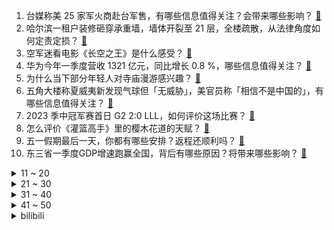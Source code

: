 1. 台媒称美 25 家军火商赴台军售，有哪些信息值得关注？会带来哪些影响？ [:link:](https://www.zhihu.com/question/598740916)
2. 哈尔滨一租户装修砸穿承重墙，墙体开裂至 21 层，全楼疏散，从法律角度如何定责定损？ [:link:](https://www.zhihu.com/question/598700762)
3. 空军迷看电影《长空之王》是什么感受？ [:link:](https://www.zhihu.com/question/598108290)
4. 华为今年一季度营收 1321 亿元，同比增长 0.8 %，哪些信息值得关注？ [:link:](https://www.zhihu.com/question/598255084)
5. 为什么当下部分年轻人对寺庙漫游感兴趣？ [:link:](https://www.zhihu.com/question/597005538)
6. 五角大楼称夏威夷新发现气球但「无威胁」，美官员称「相信不是中国的」，有哪些信息值得关注？ [:link:](https://www.zhihu.com/question/598703014)
7. 2023 季中冠军赛首日 G2 2:0 LLL，如何评价这场比赛？ [:link:](https://www.zhihu.com/question/598769037)
8. 怎么评价《灌篮高手》里的樱木花道的天赋？ [:link:](https://www.zhihu.com/question/23769059)
9. 五一假期最后一天，你都有哪些安排？返程还顺利吗？ [:link:](https://www.zhihu.com/question/598818627)
10. 东三省一季度GDP增速跑赢全国，背后有哪些原因？将带来哪些影响？ [:link:](https://www.zhihu.com/question/598064212)
<details>
<summary>11 ~ 20</summary>

11. 对待孩子，到底是希望他健康就行还是要逼迫他好好学习呢？ [:link:](https://www.zhihu.com/question/598244910)
12. 《梦幻西游》的经济泡沫什么时候破裂？ [:link:](https://www.zhihu.com/question/391240352)
13. 立陶宛总统称「俄乌冲突结束前，乌克兰无法加入北约」，如何解读其表态？ [:link:](https://www.zhihu.com/question/598619777)
14. 四川重庆的医生会不会叮嘱病人忌辛辣？ [:link:](https://www.zhihu.com/question/597926875)
15. 如果新能源车过保后，电池70% 能够做什么? [:link:](https://www.zhihu.com/question/595809866)
16. 有个基站离我家窗户很近，大约五米左右。请问对人体有没有害？ [:link:](https://www.zhihu.com/question/593255596)
17. 为什么很多强大的软件都不依赖图形界面? [:link:](https://www.zhihu.com/question/598354074)
18. 笔记本将会在几年后开始流行32G内存? [:link:](https://www.zhihu.com/question/576909246)
19. 特斯拉上调 Model 3、Model Y 在中国售价，涨幅均为2000元，涨价原因是什么？ [:link:](https://www.zhihu.com/question/598717380)
20. 全球规模最大、性能最强的太阳射电成像望远镜已主体竣工，6 月试运行，有哪些应用前景？ [:link:](https://www.zhihu.com/question/598737544)
</details>
<details>
<summary>21 ~ 30</summary>

21. 段延庆知道段誉是自己儿子，真的不再意难平了吗？他还会报复吗？ [:link:](https://www.zhihu.com/question/598467267)
22. 能不能推荐感人催泪的漫画? [:link:](https://www.zhihu.com/question/403580229)
23. 为什么很多互联网公司员工人数只有几百人？ [:link:](https://www.zhihu.com/question/264687820)
24. 如何评价电影《这么多年》？ [:link:](https://www.zhihu.com/question/597460806)
25. 如何评价《原神》白术「悬壶之章」传说任务？ [:link:](https://www.zhihu.com/question/598751278)
26. 职场中晋升最快的人具有什么特点? [:link:](https://www.zhihu.com/question/587455698)
27. 身边有一个素食者是什么感受？ [:link:](https://www.zhihu.com/question/309489608)
28. 2023 季中冠军赛揭幕战 PSG.T 2:0 击败 DFM，如何评价这场比赛？ [:link:](https://www.zhihu.com/question/598752979)
29. 你觉得动画《灌篮高手》中颜值最高的角色是哪个？ [:link:](https://www.zhihu.com/question/459263961)
30. 到底是什么导致我们那么在意别人的看法？ [:link:](https://www.zhihu.com/question/595661637)
</details>
<details>
<summary>31 ~ 40</summary>

31. 《漫长的季节》第 11 集，为何王响不在下岗名单上？ [:link:](https://www.zhihu.com/question/598538553)
32. 海贼王里凯多爱好“自杀”的设定怎么后面不提了? [:link:](https://www.zhihu.com/question/597624370)
33. 今年五一档 18 部电影扎堆上映，看哪个不踩雷？ [:link:](https://www.zhihu.com/question/598402429)
34. 如何使用OpenAI fine-tuning(微调)训练属于自己的专有模型？ [:link:](https://www.zhihu.com/question/591066880)
35. 顺产有什么需要注意的细节？ [:link:](https://www.zhihu.com/question/564379482)
36. 美财政部长耶伦称美国最早将于 6 月 1 日出现债务违约，这意味着什么？将有何影响？ [:link:](https://www.zhihu.com/question/598701209)
37. 为什么中国语文教育（特指K12）淡化了「々」的使用？ [:link:](https://www.zhihu.com/question/589118221)
38. 怎样才能彻彻底底忘记一些不好的事？ [:link:](https://www.zhihu.com/question/598545534)
39. 你做过什么特别对不起自家宠物的事情？ [:link:](https://www.zhihu.com/question/61803257)
40. 河南安徽等 6 省暴雨将给返程「添堵」，这些地方雨量或同期罕见，该如何做好防范？ [:link:](https://www.zhihu.com/question/598773819)
</details>
<details>
<summary>41 ~ 50</summary>

41. 史航再度回应「不存在性骚扰，和几位当事人都交往过」，如何界定性骚扰？怎样从法律角度解读？ [:link:](https://www.zhihu.com/question/598821617)
42. 如何看待王者荣耀妲己新皮肤九尾狐？ [:link:](https://www.zhihu.com/question/598048730)
43. 《崩坏：星穹铁道》中有哪些 99% 的玩家都不知道的细节？ [:link:](https://www.zhihu.com/question/598251503)
44. 《灌篮高手》全国大赛中，为何山王不将球交给松本稔单打无体力的三井寿? [:link:](https://www.zhihu.com/question/597432780)
45. 物理学上有哪些知识改变了你对世界的认知？ [:link:](https://www.zhihu.com/question/577483982)
46. 在五一假期骑自行车长途旅行是什么体验？ [:link:](https://www.zhihu.com/question/598262798)
47. 如何看待深度学习泰斗、神经网络之父 Hinton 离职 Google？ [:link:](https://www.zhihu.com/question/598709243)
48. 有哪些新能源汽车，值得推荐，好的新能源汽车要怎么选择？ [:link:](https://www.zhihu.com/question/593526964)
49. 毕业论文的重复率始终是50%，降不下来怎么办？ [:link:](https://www.zhihu.com/question/585270429)
50. 有什么听起来很神奇的语言学事实？ [:link:](https://www.zhihu.com/question/588032215)
</details><details>
<summary>bilibili</summary>

1. 【老番茄】我求婚啦！！ [:link:](//www.bilibili.com/video/BV12h4y1n7tt)
2. 躲狗狗 [:link:](//www.bilibili.com/video/BV1Xo4y147Qq)
3. 《 鸡 哥 天 下 第 一 》 [:link:](//www.bilibili.com/video/BV1am4y1175K)
4. 当你总觉得自己很独特时 [:link:](//www.bilibili.com/video/BV1eh41177oB)
5. 《 机 枪 模 拟 器 》 [:link:](//www.bilibili.com/video/BV1Jz4y1Y7tB)
6. 二刷许昌&胖东来！你们将会被他们的真诚而感动！ [:link:](//www.bilibili.com/video/BV1wM4y1h7y3)
7. 《崩坏：星穹铁道》启程庆典 [:link:](//www.bilibili.com/video/BV1Cg4y1L7fC)
8. 爆肝半年！蝙蝠侠排名第一的神作《黑暗骑士归来》 [:link:](//www.bilibili.com/video/BV1Az4y1Y7N9)
9. 把我意大利炮拿来！ [:link:](//www.bilibili.com/video/BV1JM411G7yC)
10. 你在做一种很新的电脑 [:link:](//www.bilibili.com/video/BV1eP411273p)
<details>
<summary>11 ~ 20</summary>

11. 年轻人的第一次，求职 [:link:](//www.bilibili.com/video/BV1qM4y187oV)
12. 当你试图扼杀我的电竞精神时 你已经输了 [:link:](//www.bilibili.com/video/BV1VV4y1d7BK)
13. 没有退网，只是坐上了轮椅 [:link:](//www.bilibili.com/video/BV1bg4y1L7jY)
14. 我当爸爸了！ [:link:](//www.bilibili.com/video/BV1qh4y1n7C3)
15. 你的贴身学习APP？TA来了！ [:link:](//www.bilibili.com/video/BV1Co4y1w7aY)
16. 《原神》角色演示-「白术：治则求本」 [:link:](//www.bilibili.com/video/BV1WM411G7QZ)
17. 刮彩票决定自己的一日三餐！结果翻车了？ [:link:](//www.bilibili.com/video/BV1tm4y117dj)
18. 只是一次推倒重来，只道寻常了吧！ [:link:](//www.bilibili.com/video/BV1Qh4y1n7R5)
19. 看完4月新番，外星人连夜毁灭地球......【泛式】 [:link:](//www.bilibili.com/video/BV1gs4y1w7jK)
20. 少年不可得之物，终将困其一生！ [:link:](//www.bilibili.com/video/BV1nX4y1U7np)
</details>
<details>
<summary>21 ~ 30</summary>

21. 联合国正式入驻B站！ [:link:](//www.bilibili.com/video/BV1Am4y1C78m)
22. 正方形刷野世界纪录：2.32秒瞬杀4个buff！打出理论极限的最终奥秘！！ [:link:](//www.bilibili.com/video/BV1Yo4y1t7n1)
23. 【Minecraft】我们烧了张rtx4090,只为这300秒极致画面 [:link:](//www.bilibili.com/video/BV1Vk4y1n74b)
24. 《明日方舟》EP -Morning Dew [:link:](//www.bilibili.com/video/BV14X4y1U7iR)
25. 爆肝30天，手绘400张社会摇，泰裤辣！！ [:link:](//www.bilibili.com/video/BV1ps4y1w7wT)
26. 咱就是说，这是纯友谊，还是真爱情？ [:link:](//www.bilibili.com/video/BV1Vk4y1n7X1)
27. 不愧是一群男的想出来的节目 [:link:](//www.bilibili.com/video/BV1ih4y1n7Hm)
28. 家人们！好声音后续来了！ [:link:](//www.bilibili.com/video/BV1Fo4y1A74P)
29. 我花了5块钱制作出了价值上千的鱼子酱，你们信吗？ [:link:](//www.bilibili.com/video/BV1ik4y1773h)
30. 团长 黑龙江悠悠球公开赛在线开团！全场高能！🪀 [:link:](//www.bilibili.com/video/BV1yo4y1L7h1)
</details>
<details>
<summary>31 ~ 40</summary>

31. 真正的服装设计师看《明日方舟》服装的反应第三期！ [:link:](//www.bilibili.com/video/BV1uP411274Z)
32. 李彩演的Knock, 超级有效challenge [:link:](//www.bilibili.com/video/BV1bk4y1E7ct)
33. 谁喜欢克拉拉(史瓦罗)我不说 [:link:](//www.bilibili.com/video/BV1Gh4y1H78v)
34. 感谢大妈给新崩的空气刘海 [:link:](//www.bilibili.com/video/BV1JM411G7mA)
35. 全网最详细！爆肝6个月，原剧+小说深度解析！让你一次看爽《权力的游戏》1-8季 [:link:](//www.bilibili.com/video/BV1HM411G7Fj)
36. 你眼中的“老阿姨”曾经也迷倒了整个世界！ [:link:](//www.bilibili.com/video/BV1Yg4y1L7AP)
37. 《我叫铁林》天王老子来了也不行 [:link:](//www.bilibili.com/video/BV14z4y1Y71T)
38. 我们做了个能对话的AI派蒙，免费给大家玩！ [:link:](//www.bilibili.com/video/BV1bm4y117ba)
39. 实测丨在6大平台搜同样的问题，百度居然被吊打？ [:link:](//www.bilibili.com/video/BV1Ws4y1R7p7)
40. 实拍立体机动装置！以梦为翅膀，翱翔于天际！ [:link:](//www.bilibili.com/video/BV1DX4y1m7Uf)
</details>
<details>
<summary>41 ~ 50</summary>

41. 有没有一瞬间信仰崩塌或者死心过？ [:link:](//www.bilibili.com/video/BV1kM4y187oL)
42. 惊呆了！当代年轻人都流行这些？！ [:link:](//www.bilibili.com/video/BV1fo4y1477n)
43. ⚡我 爸 就 是 力 霸 天⚡ [:link:](//www.bilibili.com/video/BV1Ha4y1575S)
44. 【星穹铁道】抽卡时列车脱轨实录 [:link:](//www.bilibili.com/video/BV1ss4y1R766)
45. 探秘美国最老的麦当劳！！70年前的麦门，吃些什么？ [:link:](//www.bilibili.com/video/BV13m4y117Pt)
46. 感受到了培育蔬菜这件事的重要性 [:link:](//www.bilibili.com/video/BV1sX4y1m7Xn)
47. 从零到英雄需要多久？来自老外的纸条诅咒！ [:link:](//www.bilibili.com/video/BV1ss4y1w7E3)
48. “所以生命啊，它璀璨如歌” [:link:](//www.bilibili.com/video/BV1mm4y1y7zt)
49. “这个年代的动漫真的能让人热泪盈眶！！” [:link:](//www.bilibili.com/video/BV1jV4y1d74s)
50. 我第一次穿汉服坐他旁边 他竟然跑了...... [:link:](//www.bilibili.com/video/BV17h4y1H71q)
</details>
<details>
<summary>51 ~ 60</summary>

51. 加拿大人家里水龙头是真的流牛奶啊，补钙管饱还省钱 [:link:](//www.bilibili.com/video/BV1La4y157ee)
52. 一个视频看懂王莽的一生 [:link:](//www.bilibili.com/video/BV1Ao4y1t7CD)
53. 保  护  砂  隐  村 [:link:](//www.bilibili.com/video/BV11V4y1R7tD)
54. 无人区遭遇可怕沙尘暴，无处躲避坚持三小时终于脱困，太不容易了 [:link:](//www.bilibili.com/video/BV1ZP41127VK)
55. "挖错了坟，该拜哪尊神啊？！" [:link:](//www.bilibili.com/video/BV13c411n7r1)
56. 七分帅，三分可爱，九十分屑 [:link:](//www.bilibili.com/video/BV1Th4y1H77i)
57. 【崩坏星穹铁道】谁才是平民最强光锥？全角色光锥排行榜！萌新必看的光锥搭配攻略！ [:link:](//www.bilibili.com/video/BV1wX4y1U76d)
58. 香港方面已证实，漠叔与自行车失盗案无关！ [:link:](//www.bilibili.com/video/BV1to4y1L7U9)
59. 在枪战时拔掉了敌人弹匣！7.0！ [:link:](//www.bilibili.com/video/BV1mh411L7B1)
60. 我的世界：不死图腾，闪现迁坟，极简濒死传送！ [:link:](//www.bilibili.com/video/BV1dc411T7TU)
</details>
<details>
<summary>61 ~ 70</summary>

61. 乳此美好，你却只关注她的大小…… [:link:](//www.bilibili.com/video/BV17z4y1Y7LM)
62. 御坂美琴，生日快乐！「2023.5.2 炮姐生贺」 [:link:](//www.bilibili.com/video/BV1dc411T7RM)
63. 想充钱了看看本视频 [:link:](//www.bilibili.com/video/BV1Fm4y1C7RV)
64. 【崩坏星穹铁道｜野火】百万级录音棚听《野火》可可利亚BOSS战BGM【Hi-Res】 [:link:](//www.bilibili.com/video/BV1uM411G7hM)
65. 你们这帮人食不食油饼啊哈哈哈哈哈哈哈哈哈哈哈哈哈哈哈哈哈哈哈哈哈 [:link:](//www.bilibili.com/video/BV1PM4y1b7yt)
66. 妲己对守约，看看谁才是老六 [:link:](//www.bilibili.com/video/BV1Na4y1G7SE)
67. 【STN快报第七季14】日本比美国包容！黑人街头打人，白人使劲鼓掌 [:link:](//www.bilibili.com/video/BV1VT411h74z)
68. “所有人给我站一边，因为超人强我要发癫” [:link:](//www.bilibili.com/video/BV11g4y1L7uT)
69. 主打一个炸裂！可能是你从未见过的“勇气大爆发” >> [:link:](//www.bilibili.com/video/BV1wL411e7Rb)
70. 这是什么逆天新手啊！！ [:link:](//www.bilibili.com/video/BV1yV4y1R7eT)
</details>
<details>
<summary>71 ~ 80</summary>

71. 追逐夏日的颜色 [:link:](//www.bilibili.com/video/BV1Xo4y147vx)
72. 为什么说特鲁是洗白最成功的角色之一？ [:link:](//www.bilibili.com/video/BV1js4y1R7oG)
73. 成都底层rapper的生存状态，年轻真实才华横溢 [:link:](//www.bilibili.com/video/BV1Hs4y1w7UC)
74. 全网公开我的浏览记录！！ [:link:](//www.bilibili.com/video/BV1Ph411L7xU)
75. “可数学啊，蒙蔽双眼！” [:link:](//www.bilibili.com/video/BV1Qg4y1L7M1)
76. 这三转四折的爱情啊 [:link:](//www.bilibili.com/video/BV1do4y147mt)
77. 一群up主在欢乐谷玩共享位置捉迷藏！效果爆炸！【最终集】 [:link:](//www.bilibili.com/video/BV1ph41177Mt)
78. 火柴人 VS 动画师 第六集 通缉（Wanted） [:link:](//www.bilibili.com/video/BV1dh4y1n7Sh)
79. 《刺激战场+你干嘛+泰裤辣》 [:link:](//www.bilibili.com/video/BV19h4y1n7AB)
80. 【花小烙】身体为什么会生出鼻屎、眼屎和耳屎？ [:link:](//www.bilibili.com/video/BV1MP41127du)
</details>
<details>
<summary>81 ~ 90</summary>

81. 李连杰VS钱小豪格斗解析，传统武术和现代搏击的最强巅峰对决 [:link:](//www.bilibili.com/video/BV1NM411G7fz)
82. 【莓用良品】全球首款碳基人工智能水杯 [:link:](//www.bilibili.com/video/BV1rV4y1R7NQ)
83. “你信我！她真的只是我的好兄弟！！” [:link:](//www.bilibili.com/video/BV1zh4y1n73H)
84. 都什么年代，谁还用传统方式驱鬼？！！ [:link:](//www.bilibili.com/video/BV1Na4y15718)
85. 只看MV画面能知道是那首歌吗？来PK一下吧！ [:link:](//www.bilibili.com/video/BV1Wg4y1j7Un)
86. aespa《Welcome To MY World (Feat. nævis)》MV [:link:](//www.bilibili.com/video/BV1ns4y1X7mW)
87. 老爸成功抵达中国，还没下飞机，就已经惊讶到不行！ [:link:](//www.bilibili.com/video/BV1ch411L7g1)
88. 沃玛、鲤鱼Ace、徐大虾、某幻君、中国Boy, 法国人怎么看五大中国博主? [:link:](//www.bilibili.com/video/BV1Xh4y1n7YN)
89. 如何触发《星穹铁道》的隐藏坏结局彩蛋？ [:link:](//www.bilibili.com/video/BV1SV4y1R7fg)
90. 好听的美食？又好听又好吃的食物有什么？ [:link:](//www.bilibili.com/video/BV1xV4y1d7zz)
</details>
<details>
<summary>91 ~ 100</summary>

91. 亲情变质 [:link:](//www.bilibili.com/video/BV1ok4y1J7t8)
92. 我宣布我爸单飞了！ [:link:](//www.bilibili.com/video/BV1jM4y1h7D1)
93. 没开玩笑  淄博已经进化到5.0版本了... [:link:](//www.bilibili.com/video/BV1BX4y1m7jP)
94. 谢霆锋11元一根的“锋味虾肠”真的值吗？？ [:link:](//www.bilibili.com/video/BV1Kh4y1H7oQ)
95. 冒险家阿曼达还有第二种结局？在录像带发现神秘肉铺！ [:link:](//www.bilibili.com/video/BV1LP41127Lu)
96. 【TF家族】《登陆计划》系列演唱会——“蝴蝶效应” 之《还有多久，还要多远》【演唱会纪录片】（上） [:link:](//www.bilibili.com/video/BV1Hk4y1E7r6)
97. 好奇害死猫，又哭了 [:link:](//www.bilibili.com/video/BV1Za4y1V7rh)
98. 【定格动画】用十种方式还原蔡徐坤打篮球！ [:link:](//www.bilibili.com/video/BV1ag4y1j7x8)
99. 【原神手书/柯莱】我有点好奇我和你长大以后是什么样子 [:link:](//www.bilibili.com/video/BV1Wa4y157qw)
100. LE SSERAFIM最新回归曲UNFORGIVEN MV公开 [:link:](//www.bilibili.com/video/BV1D14y1Z7Fz)
</details></details>